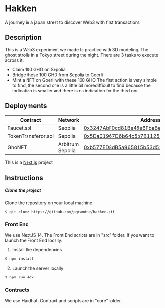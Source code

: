 # Hakken

A journey in a japan street to discover Web3 with first transactions

## Description

This is a Web3 experiment we made to practice with 3D modeling. The ghost strolls in a Tokyo street during the night. There are 3 tasks to execute across it:

- Claim 100 GHO on Sepolia
- Bridge these 100 GHO from Sepolia to Goerli
- Mint a NFT on Goerli with these 100 GHO The first action is very simple to find, the second one is a little bit moredifficult to find because the indication is smaller and there is no indication for the third one.

## Deployments

| Contract            | Network          | Address                                                                                                                            |
| ------------------- | ---------------- | ---------------------------------------------------------------------------------------------------------------------------------- |
| Faucet.sol          | Seoplia          | [0x3247AbF0cd81Be49e6FbaBe616C15F90B4cB9Ad7](https://sepolia.etherscan.io/address/0x3247AbF0cd81Be49e6FbaBe616C15F90B4cB9Ad7#code) |
| TokenTransferor.sol | Sepolia          | [0x5Da01967D6b64c5b7B112536BdA473768Bd104C2](https://sepolia.etherscan.io/address/0x5Da01967D6b64c5b7B112536BdA473768Bd104C2#code) |
| GhoNFT              | Arbitrum Sepolia | [0xb577ED8dB5a965815b53d5141A83D1DEed438DBC](https://sepolia.arbiscan.io/address/0xb577ED8dB5a965815b53d5141A83D1DEed438DBC#code)  |

This is a [Next.js](https://nextjs.org/) project

## Instructions

##### Clone the project

Clone the repository on your local machine

```bash
$ git clone https://github.com/pgrandne/hakken.git
```

### Front End

We use NextJS 14. The Front End scripts are in "src" folder.
If you want to launch the Front End locally:

1. Install the dependencies

```bash
$ npm install
```

2. Launch the server locally

```bash
$ npm run dev
```

### Contracts

We use Hardhat. Contract and scripts are in "core" folder.

